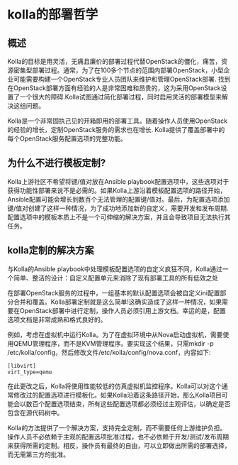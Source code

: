 # kolla的部署哲学

## 概述

Kolla的目标是用灵活，无痛且廉价的部署过程代替OpenStack的僵化，痛苦，资源密集型部署过程。通常，为了在100多个节点的范围内部署OpenStack，小型企业可能需要构建一个OpenStack专业人员团队来维护和管理OpenStack部署. 找到在OpenStack部署方面有经验的人是非常困难和昂贵的，这为采用OpenStack设置了一个很大的障碍.Kolla试图通过简化部署过程，同时启用灵活的部署模型来解决这组问题。

Kolla是一个非常固执己见的开箱即用的部署工具。随着操作人员使用OpenStack的经验的增长，定制OpenStack服务的需求也在增长. Kolla提供了覆盖部署中的每个OpenStack服务配置选项的完整功能。

## 为什么不进行模板定制?

Kolla上游社区不希望将键/值对放在Ansible playbook配置选项中，这些选项对于获得功能性部署来说不是必需的。如果Kolla上游沿着模板配置选项的路径开始，Ansible配置可能会增长到数百个无法管理的配置键/值对。最后，为配置选项添加键/值对创建了这样一种情况，为了成功地添加新的自定义，需要开发和发布周期.配置选项中的模板本质上不是一个可伸缩的解决方案，并且会导致项目无法执行其任务。

## kolla定制的解决方案

与Kolla的Ansible playbook中处理模板配置选项的自定义疯狂不同，Kolla通过一个简单、整洁的设计：自定义配置单元来消除了现有部署工具的所有低效之处

在部署OpenStack服务的过程中，一组基本的默认配置选项会被自定义ini配置部分合并和覆盖。Kolla部署定制就是这么简单!这确实造成了这样一种情况，如果需要在OpenStack部署中进行定制，操作人员必须引用上游文档。幸运的是，配置选项文档是非常成熟和格式良好的。

例如，考虑在虚拟机中运行Kolla。为了在虚拟环境中从Nova启动虚拟机，需要使用QEMU管理程序，而不是KVM管理程序。要实现这个结果，只需mkdir -p /etc/kolla/config，然后修改文件/etc/kolla/config/nova.conf，内容如下:

    [libvirt]
    virt_type=qemu

在此更改之后，Kolla将使用性能较低的仿真虚拟机监控程序。Kolla可以对这个通常修改过的配置选项进行模板化。如果Kolla沿着这条路径开始，那么Kolla项目可能会以数百个配置选项结束，所有这些配置选项都必须经过主观评估，以确定是否包含在源代码树中。

Kolla的方法提供了一个解决方案，支持完全定制，而不需要任何上游维护负担。操作人员不必依赖于主观的配置选项批准过程，也不必依赖于开发/测试/发布周期来获得所需的定制。相反，操作员有最终的自由，可以立即做出所需的部署选择，而无需第三方的批准。